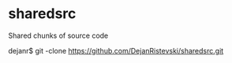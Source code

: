 sharedsrc
=========

Shared chunks of source code

dejanr$ git -clone https://github.com/DejanRistevski/sharedsrc.git
